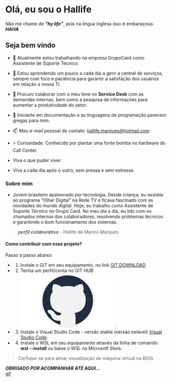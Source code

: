 # Olá, eu sou o Hallife #

Não me chame de __*"hy life"*__, pois na lingua inglesa isso é embaraçoso. __*HAHA*__

## Seja bem vindo ##

- 🔭 Atualmente estou trabalhando na empresa GrupoCard como Assistente de Suporte Técnico.  

- 🌱 Estou aprendendo um pouco a cada dia a gerir a central de serviços, sempre com foco e paciência para garantir a satisfação dos usuários em relação a nossa TI.  
  
- 👯 Procuro colaborar com o meu time no **Service Desk** com as demandas internas, bem como a pesquisa de informações para aumentar a produtividade do setor.  
  
- 🤔 Iniciante em documentação e as linguagens de programação parecem gregas para mim.  
  
- 📫 Meu e-mail pessoal de contato: hallife.marques@hotmail.com  

- ⚡ Curiosidade: Conhecido por plantar uma fonte bomba no hardware do Call Center.
- Viva o que puder viver.  
  
- Viva a cada dia após o outro, sem pressa e sem estresse.  
  
  
### Sobre mim ###

+ Jovem brasileiro apaixonado por tecnologia. Desde criança, eu assistia ao programa “Olhar Digital” na Rede TV e ficava fascinado com as novidades do mundo digital. Hoje, eu trabalho como Assistente de Suporte Técnico no Grupo Card. No meu dia a dia, eu lido com os chamados internos dos colaboradores, resolvendo problemas técnicos e garantindo o bom funcionamento dos sistemas.  

>__*perfil colaborativo*__ - Hallife de Marins Marques

#### Como contribuir com esse projeto? ####  
Passo a passo abaixo:  

+ 1. Instale o GIT em seu equipamento, no link [GIT DOWNLOAD](https://www.git-scm.com/download/win "pagina oficial do git")  
+ 2. Tenha um perfil/conta no GIT HUB  
![github](https://github.com/hmarques012/hmarques012/blob/main/git%20hub%20icone.png).  

+ 3. Instale o Visual Studio Code - versão stable (versão estável) [Visual Studio Code](https://code.visualstudio.com "Visual Studio Download").  
   
+ 4. Instale o WSL em seu equipamento através da linha de comando: **wsl --install** ou baixe o WSL na Microsoft Store.
> Cerfique-se para ativar visualização de máquina virtual na BIOS.  

__*OBRIGADO POR ACOMPANHAR ATÉ AQUI...*__  
[gif](https://github.com/hmarques012/hmarques012/blob/main/thank-you-simon-cowell.gif)  
